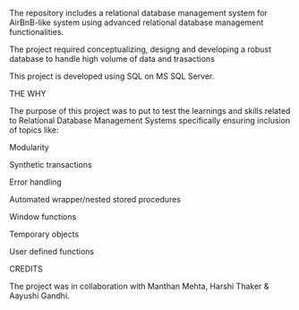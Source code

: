 The repository includes a relational database management system for AirBnB-like system using advanced relational database management functionalities. 

The project required conceptualizing, designg and developing a robust database to handle high volume of data and trasactions

This project is developed using SQL on MS SQL Server.

THE WHY

The purpose of this project was to put to test the learnings and skills related to Relational Database Management Systems specifically ensuring inclusion of topics like:

Modularity

Synthetic transactions

Error handling

Automated wrapper/nested stored procedures

Window functions

Temporary objects

User defined functions

CREDITS

The project was in collaboration with Manthan Mehta, Harshi Thaker & Aayushi Gandhi.

